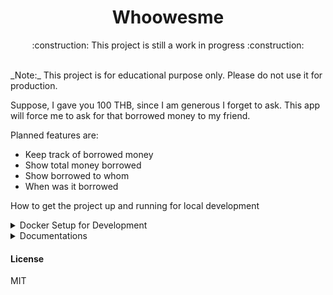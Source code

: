 <h1 align="center">Whoowesme</h1>
<div>
    <p align="center">:construction: This project is still a work in progress :construction:</p><br/>
</div>
<div>
_Note:_ This project is for educational purpose only. Please do not use it for production.

Suppose, I gave you 100 THB, since I am generous I forget to ask. This
app will force me to ask for that borrowed money to my friend.

Planned features are:

- Keep track of borrowed money
- Show total money borrowed
- Show borrowed to whom
- When was it borrowed
</div>

How to get the project up and running for local development

<details><summary>Docker Setup for Development</summary>

**Domains:**

- Frontend: http://whoowesme.local
- API: http://api.whoowesme.local

Open `/etc/hosts` and enter `127.0.0.1 whoowesme.local api.whoowesme.local`

After that, run below docker commands from project root directory

Create external network that will be used for networking.

```bash
# Create external network
$ docker network create web

# Create external volume
$ docker volume create who-data

# Run docker containers
$ docker-compose up -d
```

For frontend, wait for this output:

```bash
whoowesme-frontend |
whoowesme-frontend | You can now view whooweme in the browser.
whoowesme-frontend |
whoowesme-frontend |   Local:            http://localhost:8000
whoowesme-frontend |   On Your Network:  http://172.18.0.3:8000
whoowesme-frontend |
whoowesme-frontend | Note that the development build is not optimized.
whoowesme-frontend | To create a production build, use npm run build.
whoowesme-frontend |
```

For API, wait for this output:

```bash
whoowesme-api         | [Nest] 27   - 10/07/2020, 5:36:54 PM   [NestFactory] Starting Nest application...
whoowesme-api         | [Nest] 27   - 10/07/2020, 5:36:54 PM   [InstanceLoader] AppModule dependencies initialized +70ms
whoowesme-api         | [Nest] 27   - 10/07/2020, 5:36:54 PM   [RoutesResolver] AppController {}: +23ms
whoowesme-api         | [Nest] 27   - 10/07/2020, 5:36:54 PM   [RouterExplorer] Mapped {, GET} route +14ms
whoowesme-api         | [Nest] 27   - 10/07/2020, 5:36:54 PM   [RoutesResolver] CatsController {/cats}: +4ms
whoowesme-api         | [Nest] 27   - 10/07/2020, 5:36:54 PM   [RouterExplorer] Mapped {/cats, GET} route +3ms
whoowesme-api         | [Nest] 27   - 10/07/2020, 5:36:54 PM   [RouterExplorer] Mapped {/cats, POST} route +18ms
whoowesme-api         | [Nest] 27   - 10/07/2020, 5:36:54 PM   [RouterExplorer] Mapped {/cats/docs, GET} route +26ms
whoowesme-api         | [Nest] 27   - 10/07/2020, 5:36:54 PM   [RouterExplorer] Mapped {/cats/:id, GET} route +11ms
whoowesme-api         | [Nest] 27   - 10/07/2020, 5:36:54 PM   [NestApplication] Nest application successfully started +30ms
```

Check again to make sure that all containers are running fine without errors:

```bash
$ docker ps

CONTAINER ID        IMAGE                    COMMAND                  CREATED             STATUS              PORTS                                        NAMES
3c0bbb41dfcd        traefik:1.5.2-alpine     "/entrypoint.sh --we…"   17 minutes ago      Up 17 minutes       0.0.0.0:80->80/tcp, 0.0.0.0:8080->8080/tcp   whoowesme-web-traefik
c0518e3769bf        whoowesme_who-api        "npm run start:dev"      17 minutes ago      Up 17 minutes       0.0.0.0:32788->5000/tcp                      whoowesme-api
38787f196b73        whoowesme_who-frontend   "npm run start"          17 minutes ago      Up 17 minutes       0.0.0.0:32789->8000/tcp                      whoowesme-frontend
```

[Traefik](https://doc.traefik.io) dashboard is available at : `http://localhost:8080/dashboard/#/`

</details>


<details><summary>Documentations </summary>

- <a href="frontend/README.md">Frontend docs</a>
- <a href="backend/README.md">Backend docs</a>
</details>

#### License

MIT

